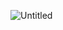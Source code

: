 ![Untitled](https://github.com/GM-Frost/GraphQL/assets/110303752/43838d3d-8b5c-4308-9364-4e49a6d9f092)
